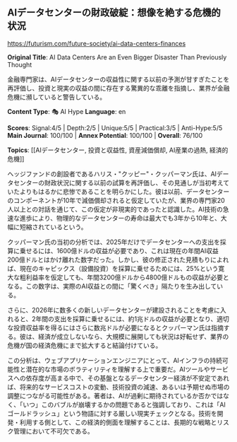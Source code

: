 ## AIデータセンターの財政破綻：想像を絶する危機的状況

https://futurism.com/future-society/ai-data-centers-finances

**Original Title**: AI Data Centers Are an Even Bigger Disaster Than Previously Thought

金融専門家は、AIデータセンターの収益性に関する以前の予測が甘すぎたことを再評価し、投資と現実の収益の間に存在する驚異的な乖離を指摘し、業界が金融危機に瀕していると警告している。

**Content Type**: 🎭 AI Hype
**Language**: en

**Scores**: Signal:4/5 | Depth:2/5 | Unique:5/5 | Practical:3/5 | Anti-Hype:5/5
**Main Journal**: 100/100 | **Annex Potential**: 100/100 | **Overall**: 76/100

**Topics**: [[AIデータセンター, 投資と収益性, 資産減価償却, AI産業の過熱, 経済的危機]]

ヘッジファンドの創設者であるハリス・"クッピー"・クッパーマン氏は、AIデータセンターの財政状況に関する以前の試算を再評価し、その見通しが当初考えていたよりもはるかに悲惨であることを明らかにした。彼は以前、データセンターのコンポーネントが10年で減価償却されると仮定していたが、業界の専門家20人以上との対話を通じて、この仮定が非現実的であったと認識した。AI技術の急速な進歩により、物理的なデータセンターの寿命は最大でも3年から10年と、大幅に短縮されているという。

クッパーマン氏の当初の分析では、2025年だけでデータセンターへの支出を採算に乗せるには、1600億ドルの収益が必要であり、これは現在の年間AI収益200億ドルとはかけ離れた数字だった。しかし、彼の修正された見積もりによれば、現在のキャピックス（設備投資）を採算に乗せるためには、25%という寛大な粗利益率を仮定しても、年間3200億ドルから4800億ドルもの収益が必要となる。この数字は、実際のAI収益との間に「驚くべき」隔たりを生み出している。

さらに、2026年に数多くの新しいデータセンターが建設されることを考慮に入れると、2年間の支出を採算に乗せるには、約1兆ドルの収益が必要となり、適切な投資収益率を得るにはさらに数兆ドルが必要になるとクッパーマン氏は指摘する。彼は、経済が成立しないなら、大規模に展開しても状況は好転せず、業界の危機が国の経済危機にまで拡大すると結論付けている。

この分析は、ウェブアプリケーションエンジニアにとって、AIインフラの持続可能性と潜在的な市場のボラティリティを理解する上で重要だ。AIツールやサービスへの依存度が高まる中で、その基盤となるデータセンター経済が不安定であれば、将来的なサービスコストの変動、技術投資の減速、あるいは予期せぬ市場の調整につながる可能性がある。著者は、AIが過剰に期待されているか否かではなく、「いつ」このバブルが崩壊するかの問題であると強調しており、これは「AIゴールドラッシュ」という物語に対する厳しい現実チェックとなる。技術を開発・利用する側として、この経済的側面を理解することは、長期的な戦略とリスク管理において不可欠である。